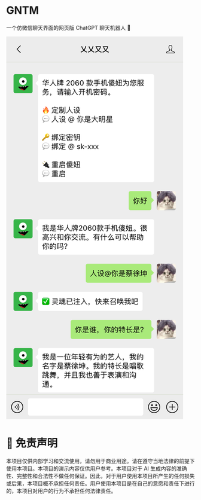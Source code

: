 # GNTM

一个仿微信聊天界面的网页版 ChatGPT 聊天机器人 🤖️

![](screenshot/demo.png)

# 🚨 免责声明

本项目仅供内部学习和交流使用，请勿用于商业用途。请在遵守当地法律的前提下使用本项目。本项目的演示内容仅供用户参考。本项目对于 AI 生成内容的准确性、完整性和合法性不做任何保证。因此，对于用户使用本项目所产生的任何损失或后果，本项目概不承担任何责任。用户使用本项目是在自己的意愿和责任下进行的，本项目对用户的行为不承担任何法律责任。
